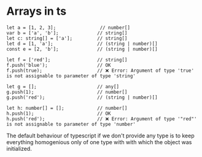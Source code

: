 # Arrays in ts

```
let a = [1, 2, 3];                // number[]
var b = ['a', 'b'];              // string[]
let c: string[] = ['a'];         // string[]
let d = [1, 'a'];                // (string | number)[]
const e = [2, 'b'];              // (string | number)[]

let f = ['red'];                 // string[]
f.push('blue');                  // OK
f.push(true);                    // ❌ Error: Argument of type 'true' is not assignable to parameter of type 'string'

let g = [];                      // any[]
g.push(1);                       // number[]
g.push('red');                   // (string | number)[]

let h: number[] = [];            // number[]
h.push(1);                       // OK
h.push('red');                   // ❌ Error: Argument of type '"red"' is not assignable to parameter of type 'number'

```

The default behaviour of typescript if we don't provide any type is to keep everything homogenious only of one type with with which the object was initialized.
